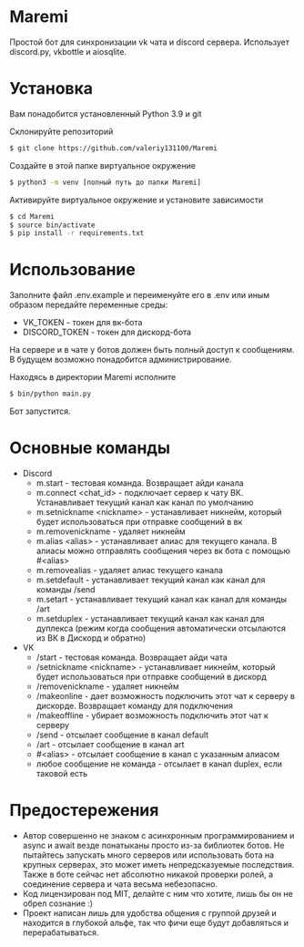 # Maremi
Простой бот для синхронизации vk чата и discord сервера. Использует discord.py, vkbottle и aiosqlite.

# Установка
Вам понадобится установленный Python 3.9 и git

Склонируйте репозиторий
```bash
$ git clone https://github.com/valeriy131100/Maremi
```

Создайте в этой папке виртуальное окружение
```bash
$ python3 -m venv [полный путь до папки Maremi]
```

Активируйте виртуальное окружение и установите зависимости
```bash
$ cd Maremi
$ source bin/activate
$ pip install -r requirements.txt
```
# Использование
Заполните файл .env.example и переименуйте его в .env или иным образом передайте переменные среды:
* VK_TOKEN - токен для вк-бота
* DISCORD_TOKEN - токен для дискорд-бота

На сервере и в чате у ботов должен быть полный доступ к сообщениям. В будущем возможно понадобится администрирование.

Находясь в директории Maremi исполните
```bash
$ bin/python main.py
```
Бот запустится.

# Основные команды
* Discord
  * m.start - тестовая команда. Возвращает айди канала
  * m.connect \<chat_id\> - подключает сервер к чату ВК. Устанавливает текущий канал как канал по умолчанию
  * m.setnickname \<nickname\> - устанавливает никнейм, который будет использоваться при отправке сообщений в вк
  * m.removenickname - удаляет никнейм
  * m.alias \<alias\> - устанавливает алиас для текущего канала. В алиасы можно отправлять сообщения через вк бота с помощью \#\<alias\>
  * m.removealias - удаляет алиас текущего канала
  * m.setdefault - устанавливает текущий канал как канал для команды /send
  * m.setart - устанавливает текущий канал как канал для команды /art
  * m.setduplex - устанавливает текущий канал как канал для дуплекса (режим когда сообщения автоматически отсылаются из ВК в Дискорд и обратно)
* VK
  * /start - тестовая команда. Возвращает айди чата
  * /setnickname \<nickname\> - устанавливает никнейм, который будет использоваться при отправке сообщений в дискорд
  * /removenickname - удаляет никнейм
  * /makeonline - дает возможность подключить этот чат к серверу в дискорде. Возвращает команду для подключения
  * /makeoffline - убирает возможность подключить этот чат к серверу
  * /send - отсылает сообщение в канал default
  * /art - отсылает сообщение в канал art
  * \#\<alias\> - отсылает сообщение в канал с указанным алиасом
  * любое сообщение не команда - отсылает в канал duplex, если таковой есть

# Предостережения
* Автор совершенно не знаком с асинхронным программированием и async и await везде понатыканы просто из-за библиотек ботов. Не пытайтесь запускать много серверов или использовать бота на крупных серверах, это может иметь непредсказуемые последствия. Также в боте сейчас нет абсолютно никакой проверки ролей, а соединение сервера и чата весьма небезопасно. 
* Код лицензирован под MIT, делайте с ним что хотите, лишь бы он не обрел сознание :)
* Проект написан лишь для удобства общения с группой друзей и находится в глубокой альфе, так что фичи еще будут добавляться и перерабатываться.
